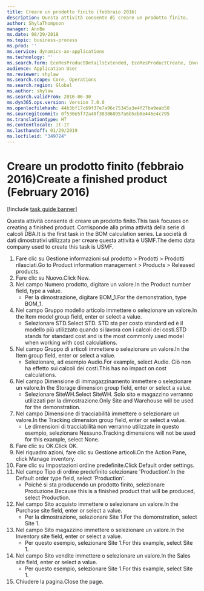 ```yaml
---
title: Creare un prodotto finito (febbraio 2016)
description: Questa attività consente di creare un prodotto finito.
author: ShylaThompson
manager: AnnBe
ms.date: 08/29/2018
ms.topic: business-process
ms.prod: ''
ms.service: dynamics-ax-applications
ms.technology: ''
ms.search.form: EcoResProductDetailsExtended, EcoResProductCreate, InventItemOrderSetup
audience: Application User
ms.reviewer: shylaw
ms.search.scope: Core, Operations
ms.search.region: Global
ms.author: shylaw
ms.search.validFrom: 2016-06-30
ms.dyn365.ops.version: Version 7.0.0
ms.openlocfilehash: 44b3bf17c69f37e7a96c75345a3e4f27ba9eab50
ms.sourcegitcommit: 0f530e5f72a40f383868957a6b5cb0e446e4c795
ms.translationtype: HT
ms.contentlocale: it-IT
ms.lasthandoff: 01/29/2019
ms.locfileid: "349724"
---
```

# <a name="create-a-finished-product-february-2016"></a><span data-ttu-id="83a2b-103">Creare un prodotto finito (febbraio 2016)</span><span class="sxs-lookup"><span data-stu-id="83a2b-103">Create a finished product (February 2016)</span></span>

[!include [task guide banner](../../includes/task-guide-banner.md)]

<span data-ttu-id="83a2b-104">Questa attività consente di creare un prodotto finito.</span><span class="sxs-lookup"><span data-stu-id="83a2b-104">This task focuses on creating a finished product.</span></span> <span data-ttu-id="83a2b-105">Corrisponde alla prima attività della serie di calcoli DBA.</span><span class="sxs-lookup"><span data-stu-id="83a2b-105">It is the first task in the BOM calculation series.</span></span> <span data-ttu-id="83a2b-106">La società di dati dimostrativi utilizzata per creare questa attività è USMF.</span><span class="sxs-lookup"><span data-stu-id="83a2b-106">The demo data company used to create this task is USMF.</span></span>

1. <span data-ttu-id="83a2b-107">Fare clic su Gestione informazioni sul prodotto > Prodotti > Prodotti rilasciati.</span><span class="sxs-lookup"><span data-stu-id="83a2b-107">Go to Product information management > Products > Released products.</span></span>
2. <span data-ttu-id="83a2b-108">Fare clic su Nuovo.</span><span class="sxs-lookup"><span data-stu-id="83a2b-108">Click New.</span></span>
3. <span data-ttu-id="83a2b-109">Nel campo Numero prodotto, digitare un valore.</span><span class="sxs-lookup"><span data-stu-id="83a2b-109">In the Product number field, type a value.</span></span>
    * <span data-ttu-id="83a2b-110">Per la dimostrazione, digitare BOM_1.</span><span class="sxs-lookup"><span data-stu-id="83a2b-110">For the demonstration, type BOM_1.</span></span>  
4. <span data-ttu-id="83a2b-111">Nel campo Gruppo modello articolo immettere o selezionare un valore.</span><span class="sxs-lookup"><span data-stu-id="83a2b-111">In the Item model group field, enter or select a value.</span></span>
    * <span data-ttu-id="83a2b-112">Selezionare STD.</span><span class="sxs-lookup"><span data-stu-id="83a2b-112">Select STD.</span></span> <span data-ttu-id="83a2b-113">STD sta per costo standard ed è il modello più utilizzato quando si lavora con i calcoli dei costi.</span><span class="sxs-lookup"><span data-stu-id="83a2b-113">STD stands for standard cost and is the most commonly used model when working with cost calculations.</span></span>  
5. <span data-ttu-id="83a2b-114">Nel campo Gruppo di articoli immettere o selezionare un valore.</span><span class="sxs-lookup"><span data-stu-id="83a2b-114">In the Item group field, enter or select a value.</span></span>
    * <span data-ttu-id="83a2b-115">Selezionare, ad esempio Audio.</span><span class="sxs-lookup"><span data-stu-id="83a2b-115">For example, select Audio.</span></span> <span data-ttu-id="83a2b-116">Ciò non ha effetto sui calcoli dei costi.</span><span class="sxs-lookup"><span data-stu-id="83a2b-116">This has no impact on cost calculations.</span></span>  
6. <span data-ttu-id="83a2b-117">Nel campo Dimensione di immagazzinamento immettere o selezionare un valore.</span><span class="sxs-lookup"><span data-stu-id="83a2b-117">In the Storage dimension group field, enter or select a value.</span></span>
    * <span data-ttu-id="83a2b-118">Selezionare SiteWH.</span><span class="sxs-lookup"><span data-stu-id="83a2b-118">Select SiteWH.</span></span> <span data-ttu-id="83a2b-119">Solo sito e magazzino verranno utilizzati per la dimostrazione.</span><span class="sxs-lookup"><span data-stu-id="83a2b-119">Only Site and Warehouse will be used for the demonstration.</span></span>  
7. <span data-ttu-id="83a2b-120">Nel campo Dimensione di tracciabilità immettere o selezionare un valore.</span><span class="sxs-lookup"><span data-stu-id="83a2b-120">In the Tracking dimension group field, enter or select a value.</span></span>
    * <span data-ttu-id="83a2b-121">Le dimensioni di tracciabilità non verranno utilizzate in questo esempio, selezionare Nessuno.</span><span class="sxs-lookup"><span data-stu-id="83a2b-121">Tracking dimensions will not be used for this example, select None.</span></span>  
8. <span data-ttu-id="83a2b-122">Fare clic su OK.</span><span class="sxs-lookup"><span data-stu-id="83a2b-122">Click OK.</span></span>
9. <span data-ttu-id="83a2b-123">Nel riquadro azioni, fare clic su Gestione articoli.</span><span class="sxs-lookup"><span data-stu-id="83a2b-123">On the Action Pane, click Manage inventory.</span></span>
10. <span data-ttu-id="83a2b-124">Fare clic su Impostazioni ordine predefinite.</span><span class="sxs-lookup"><span data-stu-id="83a2b-124">Click Default order settings.</span></span>
11. <span data-ttu-id="83a2b-125">Nel campo Tipo di ordine predefinito selezionare 'Production'.</span><span class="sxs-lookup"><span data-stu-id="83a2b-125">In the Default order type field, select 'Production'.</span></span>
    * <span data-ttu-id="83a2b-126">Poiché si sta producendo un prodotto finito, selezionare Produzione.</span><span class="sxs-lookup"><span data-stu-id="83a2b-126">Because this is a finished product that will be produced, select Production.</span></span>  
12. <span data-ttu-id="83a2b-127">Nel campo Sito acquisto immettere o selezionare un valore.</span><span class="sxs-lookup"><span data-stu-id="83a2b-127">In the Purchase site field, enter or select a value.</span></span>
    * <span data-ttu-id="83a2b-128">Per la dimostrazione, selezionare Site 1.</span><span class="sxs-lookup"><span data-stu-id="83a2b-128">For the demonstration, select Site 1.</span></span>  
13. <span data-ttu-id="83a2b-129">Nel campo Sito magazzino immettere o selezionare un valore.</span><span class="sxs-lookup"><span data-stu-id="83a2b-129">In the Inventory site field, enter or select a value.</span></span>
    * <span data-ttu-id="83a2b-130">Per questo esempio, selezionare Site 1.</span><span class="sxs-lookup"><span data-stu-id="83a2b-130">For this example, select Site 1.</span></span>  
14. <span data-ttu-id="83a2b-131">Nel campo Sito vendite immettere o selezionare un valore.</span><span class="sxs-lookup"><span data-stu-id="83a2b-131">In the Sales site field, enter or select a value.</span></span>
    * <span data-ttu-id="83a2b-132">Per questo esempio, selezionare Site 1.</span><span class="sxs-lookup"><span data-stu-id="83a2b-132">For this example, select Site 1.</span></span>  
15. <span data-ttu-id="83a2b-133">Chiudere la pagina.</span><span class="sxs-lookup"><span data-stu-id="83a2b-133">Close the page.</span></span>

